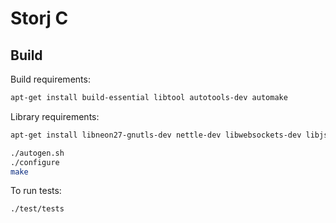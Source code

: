 Storj C
=======

## Build

Build requirements:

```bash
apt-get install build-essential libtool autotools-dev automake
```

Library requirements:

```bash
apt-get install libneon27-gnutls-dev nettle-dev libwebsockets-dev libjson-c-dev
```

```bash
./autogen.sh
./configure
make
```

To run tests:
```bash
./test/tests
```

